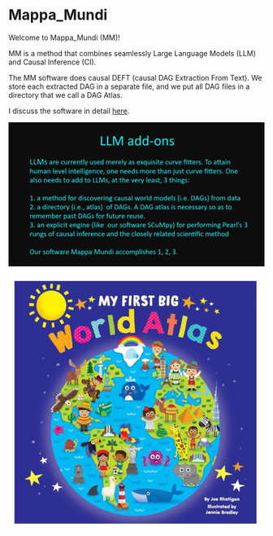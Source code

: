# Mappa_Mundi

Welcome to Mappa_Mundi (MM)!

MM is a method that combines seamlessly
Large Language Models (LLM)
and Causal Inference (CI).

The MM software does causal DEFT
(causal DAG Extraction From Text).
We store each extracted DAG in a separate file, and we put
all DAG files in a directory
that we call
a DAG Atlas.

I discuss the software in
detail [here](https://github.com/rrtucci/mappa_mundi/blob/master/white_paper/mappa_mundi.pdf).

![LLM add-ons](pics/llm-addons.jpg)

![My First Big Atlas](pics/my_first_big_atlas.jpeg)


